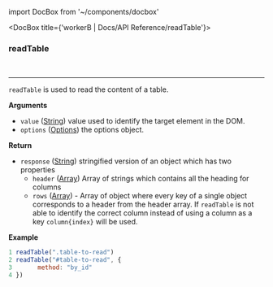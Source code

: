 import DocBox from '~/components/docbox'

<DocBox title={'workerB | Docs/API Reference/readTable'}>

### **readTable**
<br/>
<hr/>

`readTable` is used to read the content of a table.

**Arguments**

-   `value` ([String](https://developer.mozilla.org/docs/Web/JavaScript/Reference/Global_Objects/String)) value used to identify the target element in the DOM.
-   `options` ([Options](#options)) the options object.

**Return**

-   `response` ([String](https://developer.mozilla.org/docs/Web/JavaScript/Reference/Global_Objects/Array)) stringified version of an object which has two properties
    -   `header` ([Array](https://developer.mozilla.org/docs/Web/JavaScript/Reference/Global_Objects/Array)) Array of strings which contains all the heading for columns
    -   `rows` ([Array](https://developer.mozilla.org/en-US/docs/Web/HTTP/Status)) - Array of object where every key of a single object corresponds to a header from the header array. If `readTable` is not able to identify the correct column instead of using a column as a key `column{index}` will be used.

**Example**

```javascript
1 readTable(".table-to-read")
2 readTable("#table-to-read", {
3       method: "by_id"
4 })
```

</DocBox>
